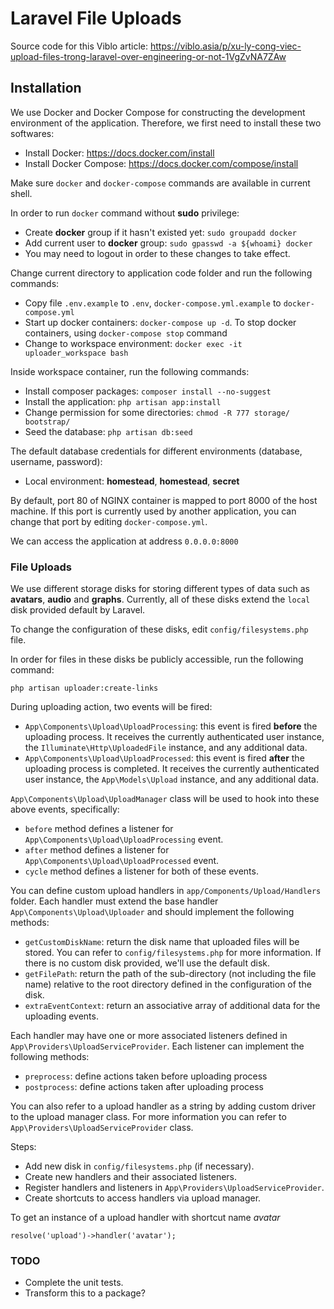 # Laravel File Uploads

Source code for this Viblo article: https://viblo.asia/p/xu-ly-cong-viec-upload-files-trong-laravel-over-engineering-or-not-1VgZvNA7ZAw

## Installation

We use Docker and Docker Compose for constructing the development environment of the application. Therefore, we first need to install these two softwares:

- Install Docker: https://docs.docker.com/install
- Install Docker Compose: https://docs.docker.com/compose/install

Make sure `docker` and `docker-compose` commands are available in current shell.

In order to run `docker` command without **sudo** privilege:
- Create **docker** group if it hasn't existed yet: `sudo groupadd docker`
- Add current user to **docker** group: `sudo gpasswd -a ${whoami} docker`
- You may need to logout in order to these changes to take effect.

Change current directory to application code folder and run the following commands:
- Copy file `.env.example` to `.env`, `docker-compose.yml.example` to `docker-compose.yml`
- Start up docker containers: `docker-compose up -d`. To stop docker containers, using `docker-compose stop` command
- Change to workspace environment: `docker exec -it uploader_workspace bash`

Inside workspace container, run the following commands:
- Install composer packages: `composer install --no-suggest`
- Install the application: `php artisan app:install`
- Change permission for some directories: `chmod -R 777 storage/ bootstrap/`
- Seed the database: `php artisan db:seed`

The default database credentials for different environments (database, username, password):
- Local environment: **homestead**, **homestead**, **secret**

By default, port 80 of NGINX container is mapped to port 8000 of the host machine. If this port is currently used by another application, you can change that port by editing `docker-compose.yml`.

We can access the application at address `0.0.0.0:8000`

### File Uploads
We use different storage disks for storing different types of data such as **avatars**, **audio** and **graphs**. Currently,
all of these disks extend the `local` disk provided default by Laravel.

To change the configuration of these disks, edit `config/filesystems.php` file.

In order for files in these disks be publicly accessible, run the following command:
```
php artisan uploader:create-links
```
During uploading action, two events will be fired:
- `App\Components\Upload\UploadProcessing`: this event is fired **before** the uploading process. It receives the currently authenticated user instance, the `Illuminate\Http\UploadedFile` instance, and any additional data.
- `App\Components\Upload\UploadProcessed`: this event is fired **after** the uploading process is completed. It receives the currently authenticated user instance, the `App\Models\Upload` instance, and any additional data.

`App\Components\Upload\UploadManager` class will be used to hook into these above events, specifically:
- `before` method defines a listener for `App\Components\Upload\UploadProcessing` event.
- `after` method defines a listener for `App\Components\Upload\UploadProcessed` event.
- `cycle` method defines a listener for both of these events.

You can define custom upload handlers in `app/Components/Upload/Handlers` folder. Each handler must extend the base handler `App\Components\Upload\Uploader` and should implement the following methods:
- `getCustomDiskName`: return the disk name that uploaded files will be stored. You can refer to `config/filesystems.php` for more information. If there is no custom disk provided, we'll use the default disk.
- `getFilePath`: return the path of the sub-directory (not including the file name) relative to the root directory defined in the configuration of the disk.
- `extraEventContext`: return an associative array of additional data for the uploading events.

Each handler may have one or more associated listeners defined in `App\Providers\UploadServiceProvider`. Each listener can implement the following methods:
- `preprocess`: define actions taken before uploading process
- `postprocess`: define actions taken after uploading process

You can also refer to a upload handler as a string by adding custom driver to the upload manager class. For more information you can refer to `App\Providers\UploadServiceProvider` class.

Steps:
- Add new disk in `config/filesystems.php` (if necessary).
- Create new handlers and their associated listeners.
- Register handlers and listeners in `App\Providers\UploadServiceProvider`.
- Create shortcuts to access handlers via upload manager.

To get an instance of a upload handler with shortcut name *avatar*

```
resolve('upload')->handler('avatar');
```

### TODO
- Complete the unit tests.
- Transform this to a package?
